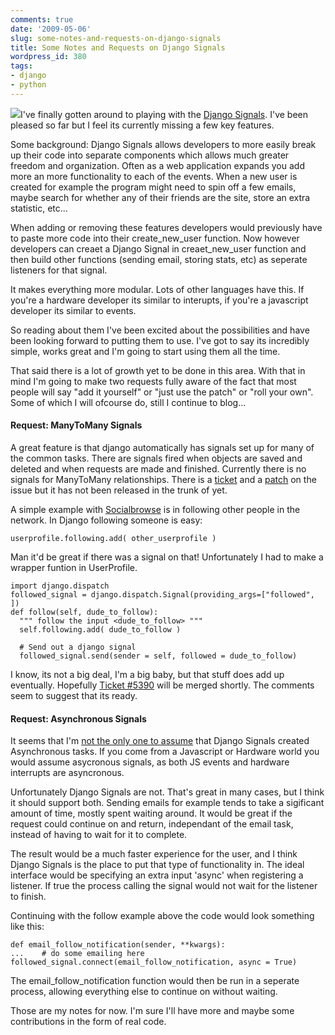 ```yaml
---
comments: true
date: '2009-05-06'
slug: some-notes-and-requests-on-django-signals
title: Some Notes and Requests on Django Signals
wordpress_id: 380
tags:
- django
- python
---
```


![](http://www.swanniganandwright.com/3.0/test/phone-wires.jpg)I've finally gotten around to playing with the [Django Signals](http://docs.djangoproject.com/en/dev/topics/signals/).  I've been pleased so far but I feel its currently missing a few key features.

Some background: Django Signals allows developers to more easily break up their code into separate components which allows much greater freedom and organization.  Often as a web application expands you add more an more functionality to each of the events.  When a new user is created for example the program might need to spin off a few emails, maybe search for whether any of their friends are the site, store an extra statistic, etc...

When adding or removing these features developers would previously have to paste more code into their create_new_user function.  Now however developers can creaet a Django Signal in creaet_new_user function and then build other functions (sending email, storing stats, etc) as seperate listeners for that signal.

It makes everything more modular.  Lots of other languages have this.  If you're a hardware developer its similar to interupts, if you're a javascript developer its similar to events.

So reading about them I've been excited about the possibilities and have been looking forward to putting them to use.  I've got to say its incredibly simple, works great and I'm going to start using them all the time.

That said there is a lot of growth yet to be done in this area.  With that in mind I'm going to make two requests fully aware of the fact that most people will say "add it yourself" or "just use the patch" or "roll your own".  Some of which I will ofcourse do, still I continue to blog...


#### Request: ManyToMany Signals


A great feature is that django automatically has signals set up for many of the common tasks.  There are signals fired when objects are saved and deleted and when requests are made and finished.  Currently there is no signals for ManyToMany relationships.  There is a [ticket](http://code.djangoproject.com/ticket/5390) and a [patch](http://code.djangoproject.com/attachment/ticket/5390/complete-patch.diff) on the issue but it has not been released in the trunk of yet.

A simple example with [Socialbrowse](http://socialbrowse.com) is in following other people in the network.  In Django following someone is easy:

    
    userprofile.following.add( other_userprofile )


Man it'd be great if there was a signal on that!  Unfortunately I had to make a wrapper funtion in UserProfile.

    
    import django.dispatch
    followed_signal = django.dispatch.Signal(providing_args=["followed", ])
    def follow(self, dude_to_follow):
      """ follow the input <dude_to_follow> """
      self.following.add( dude_to_follow )
    
      # Send out a django signal
      followed_signal.send(sender = self, followed = dude_to_follow)


I know, its not a big deal, I'm a big baby, but that stuff does add up eventually.  Hopefully [Ticket #5390](http://code.djangoproject.com/ticket/5390) will be merged shortly.  The comments seem to suggest that its ready.


#### Request: Asynchronous Signals


It seems that I'm [not the only one to assume](http://www.mercurytide.co.uk/news/article/django-signals/) that Django Signals created Asynchronous tasks.  If you come from a Javascript or Hardware world you would assume asycronous signals, as both JS events and hardware interrupts are asyncronous.

Unfortunately Django Signals are not.  That's great in many cases, but I think it should support both. Sending emails for example tends to take a sigificant amount of time, mostly spent waiting around.  It would be great if the request could continue on and return, independant of the email task, instead of having to wait for it to complete.

The result would be a much faster experience for the user, and I think Django Signals is the place to put that type of functionality in.   The ideal interface would be specifying an extra input 'async' when registering a listener.  If true the process calling the signal would not wait for the listener to finish.

Continuing with the follow example above the code would look something like this:

    
    def email_follow_notification(sender, **kwargs):
    ...    # do some emailing here
    followed_signal.connect(email_follow_notification, async = True)


The email_follow_notification function would then be run in a seperate process, allowing everything else to continue on without waiting.

Those are my notes for now.  I'm sure I'll have more and maybe some contributions in the form of real code.
